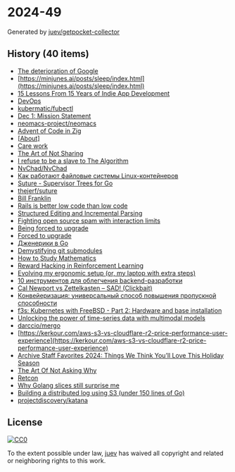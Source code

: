 # 2024-49

Generated by [juev/getpocket-collector](https://github.com/juev/getpocket-collector)

## History (40 items)

- [The deterioration of Google](https://www.baldurbjarnason.com/2024/the-deterioration-of-google/)
- [https://minjunes.ai/posts/sleep/index.html](https://minjunes.ai/posts/sleep/index.html)
- [15 Lessons From 15 Years of Indie App Development](http://lukaspetr.com/15-lessons-from-15-years-of-indie-app-development/)
- [DevOps](https://devops.pradumnasaraf.dev/)
- [kubermatic/fubectl](https://github.com/kubermatic/fubectl)
- [Dec 1: Mission Statement](https://www.fastmail.com/blog/mission-statement/)
- [neomacs-project/neomacs](https://github.com/neomacs-project/neomacs)
- [Advent of Code in Zig](https://kristoff.it/blog/advent-of-code-zig/)
- [[About]](https://adventofcode.com/2024/about)
- [Care work](https://everythingchanges.us/blog/care-work/)
- [The Art of Not Sharing](https://joanwestenberg.com/the-art-of-not-sharing)
- [I refuse to be a slave to The Algorithm](https://www.codingwithjesse.com/blog/i-refuse-to-be-a-slave-to-the-algorithm/)
- [NvChad/NvChad](https://github.com/NvChad/NvChad)
- [Как работают файловые системы Linux-контейнеров](https://habr.com/ru/companies/flant/articles/862252/)
- [Suture - Supervisor Trees for Go](http://www.jerf.org/iri/post/2930)
- [thejerf/suture](https://github.com/thejerf/suture)
- [Bill Franklin](https://bilbof.com/posts/kubernetes-on-hetzner)
- [Rails is better low code than low code](https://radanskoric.com/articles/rails-is-better-low-code-than-low-code)
- [Structured Editing and Incremental Parsing](https://tratt.net/laurie/blog/2024/structured_editing_and_incremental_parsing.html)
- [Fighting open source spam with interaction limits](https://cassidoo.co/post/oss-interaction-limits/)
- [Being forced to upgrade](https://cassidoo.co/post/forced-to-upgrade/)
- [Forced to upgrade](https://herman.bearblog.dev/forced-to-upgrade/)
- [Дженерики в Go](https://habr.com/ru/companies/beget/articles/862910/)
- [Demystifying git submodules](https://www.cyberdemon.org/2024/03/20/submodules.html)
- [How to Study Mathematics](https://www.math.uh.edu/~dblecher/pf2.html)
- [Reward Hacking in Reinforcement Learning](https://lilianweng.github.io/posts/2024-11-28-reward-hacking/)
- [Evolving my ergonomic setup (or, my laptop with extra steps)](https://ntietz.com/blog/evolving-ergo-setup/)
- [10 инструментов для облегчения backend-разработки](https://habr.com/ru/articles/863138/)
- [Cal Newport vs Zettelkasten – SAD! (Clickbait)](https://zettelkasten.de/posts/open-letter-cal-newport/)
- [Конвейеризация: универсальный способ повышения пропускной способности](https://habr.com/ru/articles/863198/)
- [f3s: Kubernetes with FreeBSD - Part 2: Hardware and base installation](https://foo.zone/gemfeed/2024-12-03-f3s-kubernetes-with-freebsd-part-2.html)
- [Unlocking the power of time-series data with multimodal models](https://research.google/blog/unlocking-the-power-of-time-series-data-with-multimodal-models/)
- [darccio/mergo](https://github.com/darccio/mergo)
- [https://kerkour.com/aws-s3-vs-cloudflare-r2-price-performance-user-experience](https://kerkour.com/aws-s3-vs-cloudflare-r2-price-performance-user-experience)
- [Archive Staff Favorites 2024: Things We Think You’ll Love This Holiday Season](https://blog.archive.org/2024/12/02/staff-favorites-this-holiday-season/)
- [The Art Of Not Asking Why](https://taonaw.com/2024/12/03/i-looked-at.html)
- [Retcon](https://retcon.app/)
- [Why Golang slices still surprise me](https://build-your-own.org/blog/20241125_go_slice_surprise/)
- [Building a distributed log using S3 (under 150 lines of Go)](https://avi.im/blag/2024/s3-log/)
- [projectdiscovery/katana](https://github.com/projectdiscovery/katana)

## License

[![CC0](https://mirrors.creativecommons.org/presskit/buttons/88x31/svg/cc-zero.svg)](https://creativecommons.org/publicdomain/zero/1.0/)

To the extent possible under law, [juev](https://github.com/juev) has waived all copyright and related or neighboring rights to this work.
